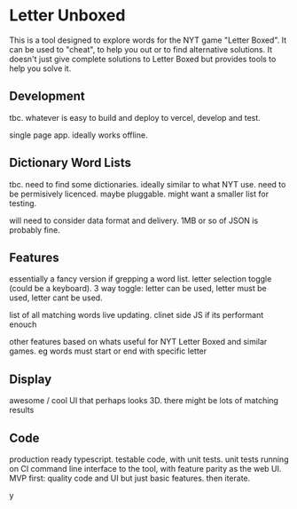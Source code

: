 # Letter Unboxed

This is a tool designed to explore words for the NYT game "Letter Boxed".
It can be used to "cheat", to help you out or to find alternative solutions.
It doesn't just give complete solutions to Letter Boxed but provides
tools to help you solve it.

## Development

tbc. whatever is easy to build and deploy to vercel, develop and test.

single page app.
ideally works offline.

## Dictionary Word Lists

tbc. need to find some dictionaries. ideally similar to what NYT use.
need to be permisively licenced. maybe pluggable.
might want a smaller list for testing.

will need to consider data format and delivery.
1MB or so of JSON is probably fine.

## Features

essentially a fancy version if grepping a word list.
letter selection toggle (could be a keyboard).
3 way toggle: letter can be used, letter must be used, letter cant be used.

list of all matching words
live updating. clinet side JS if its performant enouch

other features based on whats useful for NYT Letter Boxed and similar games.
eg words must start or end with specific letter

## Display

awesome / cool UI that perhaps looks 3D.
there might be lots of matching results

## Code

production ready typescript.
testable code, with unit tests.
unit tests running on CI
command line interface to the tool, with feature parity as the web UI.
MVP first: quality code and UI but just basic features. then iterate.

y
